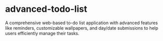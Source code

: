 # advanced-todo-list
A comprehensive web-based to-do list application with advanced features like reminders, customizable wallpapers, and day/date submissions to help users efficiently manage their tasks.
